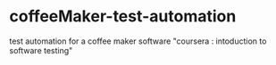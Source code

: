 # coffeeMaker-test-automation
test automation for a coffee maker software "coursera : intoduction to software testing"
